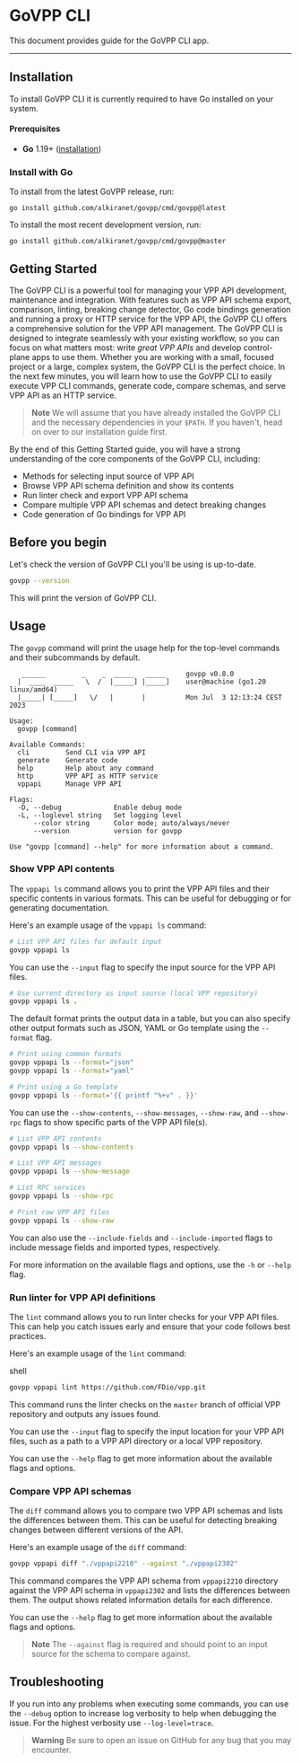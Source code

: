 # GoVPP CLI

This document provides guide for the GoVPP CLI app.

---

## Installation

To install GoVPP CLI it is currently required to have Go installed on your system.

#### Prerequisites
 
- **Go** 1.19+ ([installation](https://go.dev/doc/install))

### Install with Go

To install from the latest GoVPP release, run:

```shell
go install github.com/alkiranet/govpp/cmd/govpp@latest
```

To install the most recent development version, run: 

```shell
go install github.com/alkiranet/govpp/cmd/govpp@master
```

## Getting Started

The GoVPP CLI is a powerful tool for managing your VPP API development, maintenance and integration. With features such as VPP API schema export, comparison, linting, breaking change detector, Go code bindings generation and running a proxy or HTTP service for the VPP API, the GoVPP CLI offers a comprehensive solution for the VPP API management. The GoVPP CLI is designed to integrate seamlessly with your existing workflow, so you can focus on what matters most: write _great VPP APIs_ and develop control-plane apps to use them. Whether you are working with a small, focused project or a large, complex system, the GoVPP CLI is the perfect choice. In the next few minutes, you will learn how to use the GoVPP CLI to easily execute VPP CLI commands, generate code, compare schemas, and serve VPP API as an HTTP service.

> **Note**
> We will assume that you have already installed the GoVPP CLI and the necessary dependencies in your `$PATH`. If you haven't, head on over to our installation guide first.

By the end of this Getting Started guide, you will have a strong understanding of the core components of the GoVPP CLI, including:

- Methods for selecting input source of VPP API
- Browse VPP API schema definition and show its contents
- Run linter check and export VPP API schema
- Compare multiple VPP API schemas and detect breaking changes
- Code generation of Go bindings for VPP API

## Before you begin

Let's check the version of GoVPP CLI you'll be using is up-to-date.

```sh
govpp --version
```

This will print the version of GoVPP CLI.

## Usage

The `govpp` command will print the usage help for the top-level commands and their subcommands by default.

```
   ______         _    _  _____   _____     govpp v0.8.0
  |  ____  _____   \  /  |_____] |_____]    user@machine (go1.20 linux/amd64)
  |_____| [_____]   \/   |       |          Mon Jul  3 12:13:24 CEST 2023
                                          
Usage:
  govpp [command]
  
Available Commands:
  cli         Send CLI via VPP API
  generate    Generate code
  help        Help about any command
  http        VPP API as HTTP service
  vppapi      Manage VPP API

Flags:
  -D, --debug             Enable debug mode
  -L, --loglevel string   Set logging level
      --color string      Color mode; auto/always/never
      --version           version for govpp

Use "govpp [command] --help" for more information about a command.
```

### Show VPP API contents

The `vppapi ls` command allows you to print the VPP API files and their specific contents
in various formats. This can be useful for debugging or for generating documentation.

Here's an example usage of the `vppapi ls` command:

```sh
# List VPP API files for default input
govpp vppapi ls
```

You can use the `--input` flag to specify the input source for the VPP API files.

```sh
# Use current directory as input source (local VPP repository)
govpp vppapi ls .
```

The default format prints the output data in a table, but you can also specify 
other output formats such as JSON, YAML or Go template using the `--format` flag.

```sh
# Print using common formats
govpp vppapi ls --format="json"
govpp vppapi ls --format="yaml"

# Print using a Go template
govpp vppapi ls --format='{{ printf "%+v" . }}'
```

You can use the `--show-contents`, `--show-messages`, `--show-raw`, and `--show-rpc` 
flags to show specific parts of the VPP API file(s).

```sh
# List VPP API contents
govpp vppapi ls --show-contents

# List VPP API messages
govpp vppapi ls --show-message

# List RPC services
govpp vppapi ls --show-rpc

# Print raw VPP API files
govpp vppapi ls --show-raw
```

You can also use the `--include-fields` and `--include-imported` flags to include 
message fields and imported types, respectively.

For more information on the available flags and options, use the `-h` or `--help` flag.

### Run linter for VPP API definitions

The `lint` command allows you to run linter checks for your VPP API files. This can help you catch issues early and ensure that your code follows best practices.

Here's an example usage of the `lint` command:

shell
```sh
govpp vppapi lint https://github.com/FDio/vpp.git
```

This command runs the linter checks on the `master` branch of official VPP repository and outputs any issues found.

You can use the `--input` flag to specify the input location for your VPP API files, such as a path to a VPP API directory or a local VPP repository.

You can use the `--help` flag to get more information about the available flags and options.

### Compare VPP API schemas

The `diff` command allows you to compare two VPP API schemas and lists the differences between them. This can be useful for detecting breaking changes between different versions of the API.

Here's an example usage of the `diff` command:

```sh
govpp vppapi diff "./vppapi2210" --against "./vppapi2302"
```

This command compares the VPP API schema from `vppapi2210` directory against the VPP API schema in `vppapi2302` and lists the differences between them. The output shows related information details for each difference.

You can use the `--help` flag to get more information about the available flags and options.

> **Note**
> The `--against` flag is required and should point to an input source for the schema to compare against.

## Troubleshooting

If you run into any problems when executing some commands, you can use the `--debug` option to increase log verbosity to help when debugging the issue.
For the highest verbosity use `--log-level=trace`.


> **Warning**
> Be sure to open an issue on GitHub for any bug that you may encounter.
